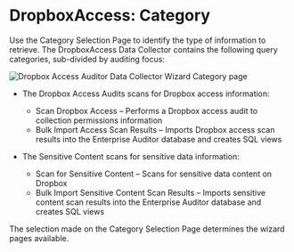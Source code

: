 # DropboxAccess: Category

Use the Category Selection Page to identify the type of information to retrieve. The DropboxAccess
Data Collector contains the following query categories, sub-divided by auditing focus:

![Dropbox Access Auditor Data Collector Wizard Category page](/img/product_docs/accessanalyzer/11.6/accessanalyzer/admin/datacollector/adinventory/category.webp)

- The Dropbox Access Audits scans for Dropbox access information:

    - Scan Dropbox Access – Performs a Dropbox access audit to collection permissions information
    - Bulk Import Access Scan Results – Imports Dropbox access scan results into the Enterprise
      Auditor database and creates SQL views

- The Sensitive Content scans for sensitive data information:

    - Scan for Sensitive Content – Scans for sensitive data content on Dropbox
    - Bulk Import Sensitive Content Scan Results – Imports sensitive content scan results into the
      Enterprise Auditor database and creates SQL views

The selection made on the Category Selection Page determines the wizard pages available.

